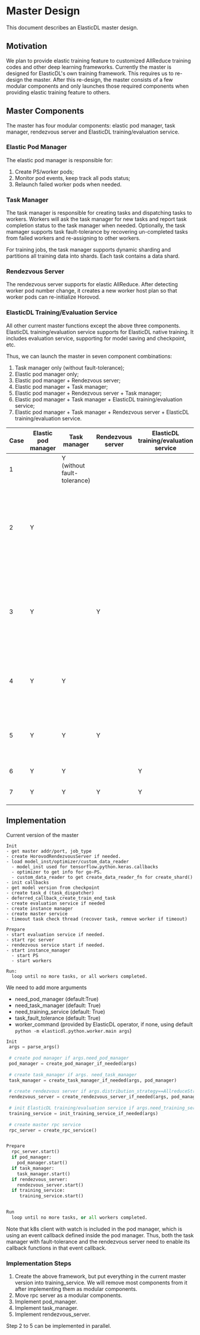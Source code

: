 # Master Design

This document describes an ElasticDL master design.

## Motivation

We plan to provide elastic training feature to customized AllReduce training codes and other deep learning frameworks. Currently the master is designed for ElasticDL's own training framework. This requires us to re-design the master.
After this re-design, the master consists of a few modular components and only launches those required components when providing elastic training feature to others.

## Master Components
The master has four modular components: elastic pod manager, task manager, rendezvous server and ElasticDL training/evaluation service.

### Elastic Pod Manager
The elastic pod manager is responsible for:

1. Create PS/worker pods;
2. Monitor pod events, keep track all pods status;
3. Relaunch failed worker pods when needed.

### Task Manager

The task manager is responsible for creating tasks and dispatching tasks to workers. Workers will ask the task manager for new tasks and report task completion status to the task manager when needed. Optionally, the task mamager supports task fault-tolerance by recovering un-completed tasks from failed workers and re-assigning to other workers.

For training jobs, the task manager supports dynamic sharding and partitions all training data into shards. Each task contains a data shard.

### Rendezvous Server

The rendezvous server supports for elastic AllReduce. After detecting worker pod number change, it creates a new worker host plan so that worker pods can re-initialize Horovod.

### ElasticDL Training/Evaluation Service
All other current master functions except the above three components. ElasticDL training/evaluation service supports for ElasticDL native training. It includes evaluation service, supporting for model saving and checkpoint, etc. 


Thus, we can launch the master in seven component combinations:

1. Task manager only (without fault-tolerance);
2. Elastic pod manager only;
3. Elastic pod manager + Rendezvous server;
4. Elastic pod manager + Task manager;
5. Elastic pod manager + Rendezvous server + Task manager;
6. Elastic pod manager + Task manager + ElasticDL training/evaluation service;
7. Elastic pod manager + Task manager + Rendezvous server + ElasticDL training/evaluation service.

Case | Elastic pod manager | Task manager | Rendezvous server | ElasticDL training/evaluation service | Usage
---|---|---|---|---|---
1 | | Y (without fault-tolerance) | | | Dynamic sharding service (rarely used alone)
2 | Y | | | | Provide elastic training to other DL frameworks for PS-based training. DL frameworks need to have their own dynamic sharding implementations.
3 | Y | | Y | | Provide elastic training to other DL frameworks for AllReduce training. DL frameworks need to have their own dynamic sharding implementations.
4 | Y | Y | | | Provide elastic training and dynamic shading to other DL frameworks for PS-based training.
5 | Y | Y | Y | | Provide elastic training and dynamic shading to other DL frameworks for AllReduce training.
6 | Y | Y | | Y | ElasticDL PS-based training.
7 | Y | Y | Y | Y | ElasticDL AllReduce training.


## Implementation

Current version of the master

```
Init
- get master addr/port, job_type
- create HorovodRendezvousServer if needed.
- load model_inst/optimizer/custom_data_reader
  - model_inst used for tensorflow.python.keras.callbacks
  - optimizer to get info for go-PS.
  - custom_data_reader to get create_data_reader_fn for create_shard()
- init callbacks
- get model version from checkpoint
- create task_d (task_dispatcher)
- deferred_callback_create_train_end_task
- create evaluation service if needed
- create instance manager
- create master service
- timeout task check thread (recover task, remove worker if timeout)

Prepare
- start evaluation service if needed.
- start rpc server
- rendezvous service start if needed.
- start instance_manager
  - start PS
  - start workers

Run:
  loop until no more tasks, or all workers completed.

```

We need to add more arguments

- need_pod_manager (default:True)
- need_task_manager (default: True)
- need_training_service (default: True)
- task_fault_tolerance (default: True)
- worker_command (provided by ElasticDL operator, if none, using default `python -m elasticdl.python.worker.main args`)


```python
Init
 args = parse_args()
 
 # create pod manager if args.need_pod_manager
 pod_manager = create_pod_manager_if_needed(args)
 
 # create task_manager if args. need_task_manager
 task_manager = create_task_manager_if_needed(args, pod_manager)
 
 # create rendezvous server if args.distribution_strategy==AllreduceStrategy
 rendezvous_server = create_rendezvous_server_if_needed(args, pod_manager)
 
 # init ElasticDL training/evaluation service if args.need_training_service
 training_service = init_training_service_if_needed(args)
 
 # create master rpc service
 rpc_server = create_rpc_service()


Prepare
  rpc_server.start()
  if pod_manager:
    pod_manager.start()
  if task_manager:
    task_manager.start()
  if rendezvous_server:
    rendezvous_server.start()
  if training_service:
     training_service.start()


Run
  loop until no more tasks, or all workers completed.

```

Note that k8s client with watch is included in the pod manager, which is using an event callback defined inside the pod manager. Thus, both the task manager with fault-tolerance and the rendezvous server need to enable its callback functions in that event callback.

### Implementation Steps

1. Create the above framework, but put everything in the current master version into training_service. We will remove most components from it after implementing them as modular components.
2. Move rpc server as a modular components.
3. Implement pod_manager.
4. Implement task_manager.
5. Implement rendezvous_server.

Step 2 to 5 can be implemented in parallel.

